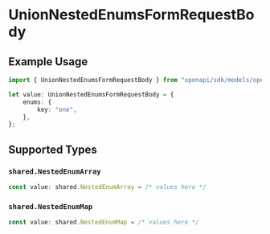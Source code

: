 # UnionNestedEnumsFormRequestBody

## Example Usage

```typescript
import { UnionNestedEnumsFormRequestBody } from "openapi/sdk/models/operations";

let value: UnionNestedEnumsFormRequestBody = {
    enums: {
        key: "one",
    },
};
```

## Supported Types

### `shared.NestedEnumArray`

```typescript
const value: shared.NestedEnumArray = /* values here */
```

### `shared.NestedEnumMap`

```typescript
const value: shared.NestedEnumMap = /* values here */
```

